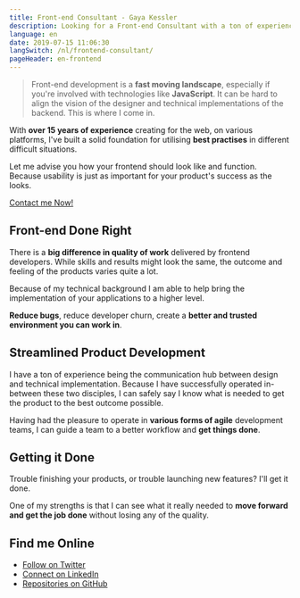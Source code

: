 ```yaml
---
title: Front-end Consultant - Gaya Kessler
description: Looking for a Front-end Consultant with a ton of experience? Look no further. 
language: en
date: 2019-07-15 11:06:30
langSwitch: /nl/frontend-consultant/
pageHeader: en-frontend
---
```


> Front-end development is a **fast moving landscape**, especially if you're involved with technologies like **JavaScript**. It can be hard to align the vision of the designer and technical implementations of the backend. This is where I come in.

With **over 15 years of experience** creating for the web, on various platforms, I've built a solid foundation for utilising **best practises** in different difficult situations.

Let me advise you how your frontend should look like and function. Because usability is just as important for your product's success as the looks.

<section class="contact-now">
    <a class="contact-now__link" href="#contact">Contact me Now!</a>
</section>

## Front-end Done Right

There is a **big difference in quality of work** delivered by frontend developers. While skills and results might look the same, the outcome and feeling of the products varies quite a lot.

Because of my technical background I am able to help bring the implementation of your applications to a higher level.

**Reduce bugs**, reduce developer churn, create a **better and trusted environment you can work in**.

## Streamlined Product Development

I have a ton of experience being the communication hub between design and technical implementation. Because I have successfully operated in-between these two disciples, I can safely say I know what is needed to get the product to the best outcome possible.

Having had the pleasure to operate in **various forms of agile** development teams, I can guide a team to a better workflow and **get things done**.

## Getting it Done

Trouble finishing your products, or trouble launching new features? I'll get it done.

One of my strengths is that I can see what it really needed to **move forward and get the job done** without losing any of the quality.   

## Find me Online

<ul class="find-online">
  <li>
    <a class="find-me find-me--twitter" href="https://twitter.com/GayaKessler">
      Follow on Twitter
    </a>
  </li>
  <li>
    <a class="find-me find-me--linkedin" href="https://www.linkedin.com/in/gaya-kessler/">
      Connect on LinkedIn
    </a>
  </li>
  <li>
    <a class="find-me find-me--github" href="https://github.com/Gaya">
      Repositories on GitHub
    </a>
  </li>
</ul>
